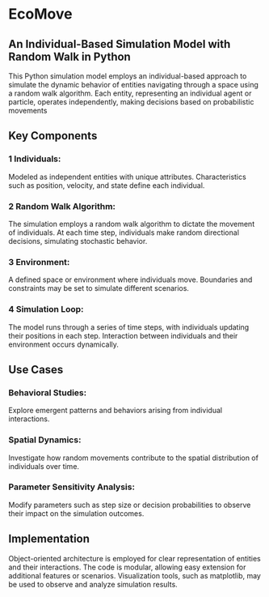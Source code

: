 # EcoMove

## An Individual-Based Simulation Model with Random Walk in Python

This Python simulation model employs an individual-based approach to simulate the dynamic behavior of entities navigating through a space using a random walk algorithm. Each entity, representing an individual agent or particle, operates independently, making decisions based on probabilistic movements


## Key Components

### 1 Individuals:
Modeled as independent entities with unique attributes.
Characteristics such as position, velocity, and state define each individual.

### 2 Random Walk Algorithm:
The simulation employs a random walk algorithm to dictate the movement of individuals.
At each time step, individuals make random directional decisions, simulating stochastic behavior.

### 3 Environment:
A defined space or environment where individuals move.
Boundaries and constraints may be set to simulate different scenarios.

### 4 Simulation Loop:
The model runs through a series of time steps, with individuals updating their positions in each step.
Interaction between individuals and their environment occurs dynamically.


## Use Cases

### Behavioral Studies:
Explore emergent patterns and behaviors arising from individual interactions.

### Spatial Dynamics:
Investigate how random movements contribute to the spatial distribution of individuals over time.

### Parameter Sensitivity Analysis:
Modify parameters such as step size or decision probabilities to observe their impact on the simulation outcomes.


## Implementation
Object-oriented architecture is employed for clear representation of entities and their interactions.
The code is modular, allowing easy extension for additional features or scenarios.
Visualization tools, such as matplotlib, may be used to observe and analyze simulation results.